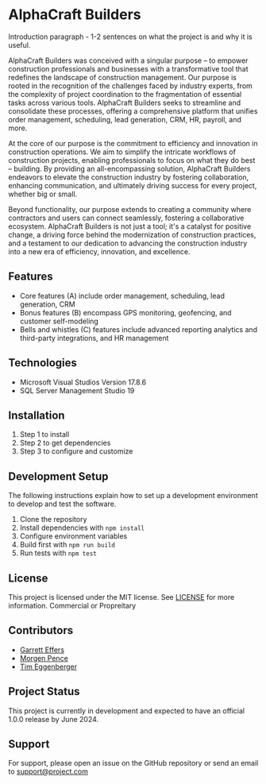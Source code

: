 # AlphaCraft Builders

Introduction paragraph - 1-2 sentences on what the project is and why it is useful.

AlphaCraft Builders was conceived with a singular purpose – to empower construction professionals and businesses with a transformative tool that redefines the landscape of construction management. Our purpose is rooted in the recognition of the challenges faced by industry experts, from the complexity of project coordination to the fragmentation of essential tasks across various tools. AlphaCraft Builders seeks to streamline and consolidate these processes, offering a comprehensive platform that unifies order management, scheduling, lead generation, CRM, HR, payroll, and more.

At the core of our purpose is the commitment to efficiency and innovation in construction operations. We aim to simplify the intricate workflows of construction projects, enabling professionals to focus on what they do best – building. By providing an all-encompassing solution, AlphaCraft Builders endeavors to elevate the construction industry by fostering collaboration, enhancing communication, and ultimately driving success for every project, whether big or small.

Beyond functionality, our purpose extends to creating a community where contractors and users can connect seamlessly, fostering a collaborative ecosystem. AlphaCraft Builders is not just a tool; it's a catalyst for positive change, a driving force behind the modernization of construction practices, and a testament to our dedication to advancing the construction industry into a new era of efficiency, innovation, and excellence.


## Features

- Core features (A) include order management, scheduling, lead generation, CRM
- Bonus features (B) encompass GPS monitoring, geofencing, and customer self-modeling
- Bells and whistles (C) features include advanced reporting analytics and third-party integrations, and HR management
  
## Technologies

- Microsoft Visual Studios Version 17.8.6
- SQL Server Management Studio 19

## Installation

1. Step 1 to install
2. Step 2 to get dependencies 
3. Step 3 to configure and customize

## Development Setup 

The following instructions explain how to set up a development environment to develop and test the software.

1. Clone the repository
2. Install dependencies with `npm install`  
3. Configure environment variables
4. Build first with `npm run build` 
5. Run tests with `npm test`

## License

This project is licensed under the MIT license. See [LICENSE](LICENSE) for more information.
Commercial or Propreitary

## Contributors

- [Garrett Effers](https://github.com/Gamesshadow)
- [Morgen Pence](https://github.com/MAPence)
- [Tim Eggenberger](https://github.com/Teggenberg)

## Project Status  

This project is currently in development and expected to have an official 1.0.0 release by June 2024.  

## Support

For support, please open an issue on the GitHub repository or send an email to support@project.com
